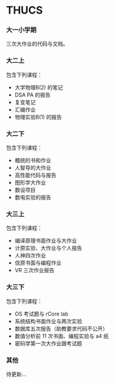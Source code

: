 # THUCS

### 大一小学期

三次大作业的代码与文档。

### 大二上

包含下列课程：

- 大学物理B(2) 的笔记
- DSA PA 的报告
- 复变笔记
- 汇编作业
- 物理实验B(1) 的报告

### 大二下

包含下列课程：

- 概统的书和作业
- 人智导的大作业
- 高性能代码与报告
- 图形学大作业
- 数设项目
- 数电实验的报告

### 大三上

包含下列课程：

- 编译原理书面作业与大作业
- 计原实验、大作业与个人报告
- 人神四次作业
- 信原书面与编程作业
- VR 三次作业报告

### 大三下

包含下列课程：

- OS 考试题与 rCore lab
- 系统结构书面作业与两次实验
- 数据库五次报告（助教要求代码不公开）
- 数值分析前 $11$ 次书面、编程实验与 a4 纸
- 密码学第一次大作业跟考试题

### 其他

待更新...
